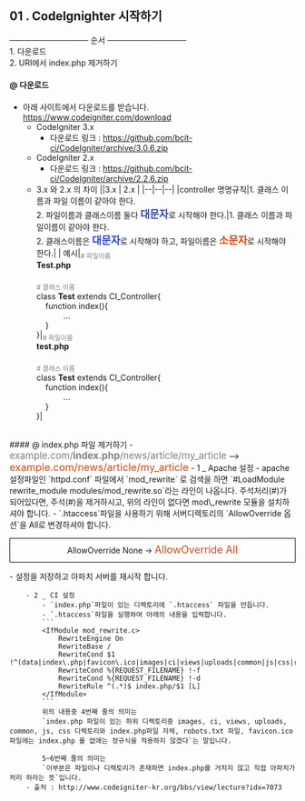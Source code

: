 <style>.blue {color:#2844de;font-size:18px;}.red {color:#dd4814;font-size:18px;}.ex {color:gray;}p.me{padding:10px 8px 10px;line-height:20px;border:1px solid black;}.center{text-align:center;}</style>

## 01 . CodeIgnighter 시작하기
────────────── 순서 ──────────────<br />1. 다운로드<br />2. URI에서 index.php 제거하기

#### @ 다운로드
- 아래 사이트에서 다운로드를 받습니다.
	https://www.codeigniter.com/download
    - CodeIgniter 3.x 
    	- 다운로드 링크 : https://github.com/bcit-ci/CodeIgniter/archive/3.0.6.zip
    - CodeIgniter 2.x 
    	- 다운로드 링크 : https://github.com/bcit-ci/CodeIgniter/archive/2.2.6.zip
    - 3.x 와 2.x 의 차이
    ||3.x | 2.x |
    |--|--|--|
    |controller 명명규칙|1. 클래스 이름과 파일 이름이 같아야 한다.<br />2. 파일이름과 클래스이름 둘다 <b class="blue">대문자</b>로 시작해야 한다.|1. 클래스 이름과 파일이름이 같아야 한다.<br />2. 클래스이름은 <b class="blue">대문자</b>로 시작해야 하고, 파일이름은 <b class="red">소문자</b>로 시작해야 한다.|
    | 예시|<sub style="color:gray;"># 파일이름</sub><br /><b>Test.php</b>&nbsp;&nbsp;&nbsp;&nbsp;&nbsp;<br /><br /><sub class="ex"># 클래스 이름 </sub><br />class <b>Test</b> extends CI\_Controller{<br />&nbsp;&nbsp;&nbsp;&nbsp;function index(){<br />&nbsp;&nbsp;&nbsp;&nbsp;&nbsp;&nbsp;&nbsp;&nbsp;&nbsp;&nbsp;&nbsp;&nbsp;...<br />&nbsp;&nbsp;&nbsp;&nbsp;}<br />}|<sub style="color:gray;"># 파일이름</sub> <br /><b>test.php</b>&nbsp;&nbsp;&nbsp;&nbsp;&nbsp;<br /><br /><sub style="color:gray;"># 클래스 이름</sub> <br />class <b>Test</b> extends CI\_Controller{<br />&nbsp;&nbsp;&nbsp;&nbsp;function index(){<br />&nbsp;&nbsp;&nbsp;&nbsp;&nbsp;&nbsp;&nbsp;&nbsp;&nbsp;&nbsp;&nbsp;&nbsp;...<br />&nbsp;&nbsp;&nbsp;&nbsp;}<br />}|

<br />
#### @ index.php 파일 제거하기
- <big class="ex">example.com/<b>index.php</b>/news/article/my_article</big>  -->  <big class="red">example.com/news/article/my_article</big>
	- 1 _ Apache 설정
		- apache 설정파일인 `httpd.conf` 파일에서 `mod_rewrite` 로 검색을 하면
		`#LoadModule rewrite_module modules/mod_rewrite.so`라는 라인이 나옵니다.
           주석처리(#)가 되어있다면, 주석(#)을 제거하시고, 위의 라인이 없다면 mod\_rewrite 모듈을 설치하셔야 합니다.
           - `.htaccess`파일을 사용하기 위해 서버디렉토리의 `AllowOverride 옵션`을 All로 변경하셔야 합니다.
            	<p class="me center"> AllowOverride None -> <span class="red">AllowOverride All</span></p>
           - 설정을 저장하고 아파치 서버를 재시작 합니다.
            
		- 2 _ CI 설정
			- `index.php`파일이 있는 디렉토리에 `.htaccess` 파일을 만듭니다.
			- `.htaccess`파일을 실행하여 아래의 내용을 입력합니다.
			```
            <IfModule mod_rewrite.c>
                RewriteEngine On
                RewriteBase /
                RewriteCond $1 !^(data|index\.php|favicon\.ico|images|ci|views|uploads|common|js|css|robots\.txt)
                RewriteCond %{REQUEST_FILENAME} !-f
                RewriteCond %{REQUEST_FILENAME} !-d
                RewriteRule ^(.*)$ index.php/$1 [L]
            </IfModule>
            ```
            위의 내용중 4번째 줄의 의미는 
            `index.php 파일이 있는 하위 디렉토리중 images, ci, views, uploads, common, js, css 디렉토리와 index.php파일 자체, robots.txt 파일, favicon.ico파일에는 index.php 를 없애는 정규식을 적용하지 않겠다`는 말입니다.
            
            5~6번째 줄의 의미는 
            `이부분은 파일이나 디렉토리가 존재하면 index.php를 거치지 않고 직접 아파치가 처리 하라는 뜻`입니다.
		- 출처 : http://www.codeigniter-kr.org/bbs/view/lecture?idx=7073